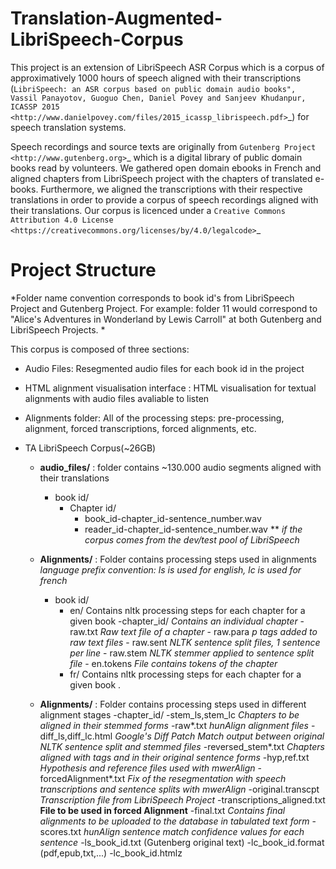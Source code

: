 

Translation-Augmented-LibriSpeech-Corpus
========================================

This project is an extension of LibriSpeech ASR Corpus which is a corpus of approximatively 1000 hours of speech aligned with their transcriptions (`LibriSpeech: an ASR corpus based on public domain audio books", Vassil Panayotov, Guoguo Chen, Daniel Povey and Sanjeev Khudanpur, ICASSP 2015
<http://www.danielpovey.com/files/2015_icassp_librispeech.pdf>`_) for speech translation systems. 

Speech recordings and source texts are originally from `Gutenberg Project
<http://www.gutenberg.org>`_ which is a digital library of public domain books read by volunteers. We gathered open domain ebooks in French and aligned chapters from LibriSpeech project with the chapters of translated e-books. Furthermore, we aligned the transcriptions with their respective translations in order to provide a corpus of speech recordings aligned with their translations. Our corpus is licenced under a `Creative Commons Attribution 4.0 License
<https://creativecommons.org/licenses/by/4.0/legalcode>`_ 


Project Structure
=================
*Folder name convention corresponds to book id's from LibriSpeech Project and Gutenberg Project. For example: folder 11 would correspond
to "Alice's Adventures in Wonderland by Lewis Carroll" at both Gutenberg and LibriSpeech Projects. *

This corpus is composed of three sections:
- Audio Files: Resegmented audio files for each book id in the project
- HTML alignment visualisation interface : HTML visualisation for textual alignments with audio files avaliable to listen
- Alignments folder: All of the processing steps: pre-processing, alignment, forced transcriptions, forced alignments, etc.


- TA LibriSpeech Corpus(~26GB)

    - **audio_files/** : folder contains ~130.000 audio segments aligned with their translations
        - book id/
		    - Chapter id/
       		    - book_id-chapter_id-sentence_number.wav
				- reader_id-chapter_id-sentence_number.wav ** *if the corpus comes from the dev/test pool of LibriSpeech*
              
       
    - **Alignments/** : Folder contains processing steps used in alignments
	*language prefix convention: ls is used for english, lc is used for french*
    	- book id/
    		- en/ Contains nltk processing steps for each chapter for a given book
				-chapter_id/ *Contains an individual chapter*
  					- raw.txt *Raw text file of a chapter*
					- raw.para *p tags added to raw text files*
					- raw.sent *NLTK sentence split files, 1 sentence per line*
					- raw.stem *NLTK stemmer applied to sentence split file*
					- en.tokens *File contains tokens of the chapter*
			- fr/ Contains nltk processing steps for each chapter for a given book
				.
	
	- **Alignments/** : Folder contains processing steps used in different alignment stages
    	-chapter_id/
			-stem_ls,stem_lc *Chapters to be aligned in their stemmed forms*
			-raw*.txt *hunAlign alignment files*
			-diff_ls,diff_lc.html *Google's Diff Patch Match output between original NLTK sentence split and stemmed files*
			-reversed_stem*.txt *Chapters aligned with tags and in their original sentence forms*
			-hyp,ref.txt *Hypothesis and reference files used with mwerAlign*
			-forcedAlignment*.txt *Fix of the resegmentation with speech transcriptions and sentence splits with mwerAlign*
			-original.transcpt *Transcription file from LibriSpeech Project*
			-transcriptions_aligned.txt **File to be used in forced Alignment**
			-final.txt *Contains final alignments to be uploaded to the database in tabulated text form*
			-scores.txt *hunAlign sentence match confidence values for each sentence*
    		-ls_book_id.txt (Gutenberg original text)
    		-lc_book_id.format (pdf,epub,txt,...)
    		-lc_book_id.htmlz







